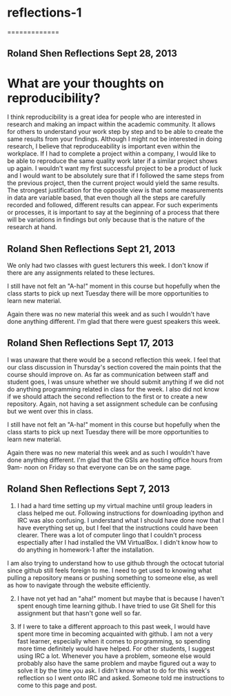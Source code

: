 # reflections-1 
============= 
## Roland Shen Reflections Sept 28, 2013 
# What are your thoughts on reproducibility? 

I think reproducibility is a great idea for people who are interested in
research and making an impact within the academic community. It allows for
others to understand your work step by step and to be able to create the same
results from your findings. Although I might not be interested in doing
research, I believe that reproduceability is important even within the
workplace. If I had to complete a project within a company, I would like to be
able to reproduce the same quality work later if a similar project shows up
again. I wouldn't want my first successful project to be a product of luck and I
would want to be absolutely sure that if I followed the same steps from the
previous project, then the current project would yield the same results. The
strongest justification for the opposite view is that some measurements in data
are variable based, that even though all the steps are carefully recorded and
followed, different results can appear. For such experiments or processes, it is
important to say at the beginning of a process that there will be variations in
findings but only because that is the nature of the research at hand.

## Roland Shen Reflections Sept 21, 2013

We only had two classes with guest lecturers this week. I don't know if there
are any assignments related to these lectures.

I still have not felt an "A-ha!" moment in this course but hopefully when the
class starts to pick up next Tuesday there will be more opportunities to learn
new material.

Again there was no new material this week and as such I wouldn't have done
anything different. I'm glad that there were guest speakers this week.


## Roland Shen Reflections Sept 17, 2013

I was unaware that there would be a second reflection this week. I feel that our
class discussion in Thursday's section covered the main points that the course
should improve on. As far as communication between staff and student goes, I was
unsure whether we should submit anything if we did not do anything programming
related in class for the week. I also did not know if we should attach the 
second reflection to the first or to create a new repository. Again, not having 
a set assignment schedule can be confusing but we went over this in class.

I still have not felt an "A-ha!" moment in this course but hopefully when the
class starts to pick up next Tuesday there will be more opportunities to learn
new material.

Again there was no new material this week and as such I wouldn't have done
anything different. I'm glad that the GSIs are hosting office hours from 9am-
noon on Friday so that everyone can be on the same page.

## Roland Shen Reflections Sept 7, 2013

1) I had a hard time setting up my virtual machine until group leaders in class
helped me out. Following instructions for downloading ipython and IRC was also
confusing. I understand what I should have done now that I have everything set
up, but I feel that the instructions could have been clearer. There was a lot of
computer lingo that I couldn't process espectially after I had installed the VM
VirtualBox. I didn't know how to do anything in homework-1 after the
installation.

I am also trying to understand how to use github through the octocat tutorial
since github still feels foreign to me. I need to get used to knowing what
pulling a repository means or pushing something to someone else, as well as how
to navigate through the website efficiently.

2) I have not yet had an "aha!" moment but maybe that is because I haven't spent
enough time learning github. I have tried to use Git Shell for this assignment
but that hasn't gone well so far.

3) If I were to take a different approach to this past week, I would have spent
more time in becoming acquainted with github. I am not a very fast learner,
especially when it comes to programming, so spending more time definitely would
have helped. For other students, I suggest using IRC a lot. Whenever you have a
problem, someone else would probably also have the same problem and maybe
figured out a way to solve it by the time you ask. I didn't know what to do for
this week's reflection so I went onto IRC and asked. Someone told me
instructions to come to this page and post.
